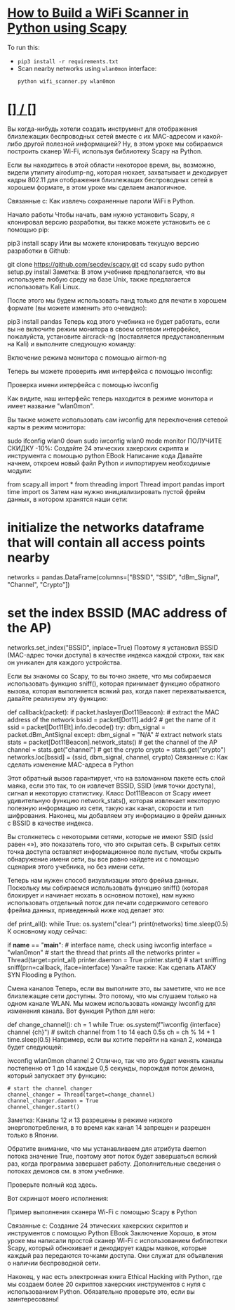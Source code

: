 # [How to Build a WiFi Scanner in Python using Scapy](https://www.thepythoncode.com/article/building-wifi-scanner-in-python-scapy)
To run this:
- `pip3 install -r requirements.txt`
- Scan nearby networks using `wlan0mon` interface:
    ```
    python wifi_scanner.py wlan0mon
    ```
##
# [[] / []]()
Вы когда-нибудь хотели создать инструмент для отображения близлежащих беспроводных сетей вместе с их MAC-адресом и какой-либо другой полезной информацией? Ну, в этом уроке мы собираемся построить сканер Wi-Fi, используя библиотеку Scapy на Python.

Если вы находитесь в этой области некоторое время, вы, возможно, видели утилиту airodump-ng, которая нюхает, захватывает и декодирует кадры 802.11 для отображения близлежащих беспроводных сетей в хорошем формате, в этом уроке мы сделаем аналогичное.

Связанные с: Как извлечь сохраненные пароли WiFi в Python.

Начало работы
Чтобы начать, вам нужно установить Scapy, я клонировал версию разработки, вы также можете установить ее с помощью pip:

pip3 install scapy
Или вы можете клонировать текущую версию разработки в Github:

git clone https://github.com/secdev/scapy.git
cd scapy
sudo python setup.py install
Заметка: В этом учебнике предполагается, что вы используете любую среду на базе Unix, также предлагается использовать Kali Linux.

После этого мы будем использовать панд только для печати в хорошем формате (вы можете изменить это очевидно):

pip3 install pandas
Теперь код этого учебника не будет работать, если вы не включите режим монитора в своем сетевом интерфейсе, пожалуйста, установите aircrack-ng (поставляется предустановленным на Kali) и выполните следующую команду:

Включение режима монитора с помощью airmon-ng

Теперь вы можете проверить имя интерфейса с помощью iwconfig:

Проверка имени интерфейса с помощью iwconfig

Как видите, наш интерфейс теперь находится в режиме монитора и имеет название "wlan0mon".

Вы также можете использовать сам iwconfig для переключения сетевой карты в режим монитора:

sudo ifconfig wlan0 down
sudo iwconfig wlan0 mode monitor
ПОЛУЧИТЕ СКИДКУ -10%: Создайте 24 этических хакерских скрипта и инструмента с помощью python EBook
Написание кода
Давайте начнем, откроем новый файл Python и импортируем необходимые модули:

from scapy.all import *
from threading import Thread
import pandas
import time
import os
Затем нам нужно инициализировать пустой фрейм данных, в котором хранятся наши сети:

# initialize the networks dataframe that will contain all access points nearby
networks = pandas.DataFrame(columns=["BSSID", "SSID", "dBm_Signal", "Channel", "Crypto"])
# set the index BSSID (MAC address of the AP)
networks.set_index("BSSID", inplace=True)
Поэтому я установил BSSID (MAC-адрес точки доступа) в качестве индекса каждой строки, так как он уникален для каждого устройства.

Если вы знакомы со Scapy, то вы точно знаете, что мы собираемся использовать функцию sniff(), которая принимает функцию обратного вызова, которая выполняется всякий раз, когда пакет перехватывается, давайте реализуем эту функцию:

def callback(packet):
    if packet.haslayer(Dot11Beacon):
        # extract the MAC address of the network
        bssid = packet[Dot11].addr2
        # get the name of it
        ssid = packet[Dot11Elt].info.decode()
        try:
            dbm_signal = packet.dBm_AntSignal
        except:
            dbm_signal = "N/A"
        # extract network stats
        stats = packet[Dot11Beacon].network_stats()
        # get the channel of the AP
        channel = stats.get("channel")
        # get the crypto
        crypto = stats.get("crypto")
        networks.loc[bssid] = (ssid, dbm_signal, channel, crypto)
Связанные с: Как сделать изменение MAC-адреса в Python

Этот обратный вызов гарантирует, что на взломанном пакете есть слой маяка, если это так, то он извлечет BSSID, SSID (имя точки доступа), сигнал и некоторую статистику. Класс Dot11Beacon от Scapy имеет удивительную функцию network_stats(), которая извлекает некоторую полезную информацию из сети, такую как канал, скорости и тип шифрования. Наконец, мы добавляем эту информацию в фрейм данных с BSSID в качестве индекса.

Вы столкнетесь с некоторыми сетями, которые не имеют SSID (ssid равен «»), это показатель того, что это скрытая сеть. В скрытых сетях точка доступа оставляет информационное поле пустым, чтобы скрыть обнаружение имени сети, вы все равно найдете их с помощью сценария этого учебника, но без имени сети.

Теперь нам нужен способ визуализации этого фрейма данных. Поскольку мы собираемся использовать функцию sniff() (которая блокирует и начинает нюхать в основном потоке), нам нужно использовать отдельный поток для печати содержимого сетевого фрейма данных, приведенный ниже код делает это:

def print_all():
    while True:
        os.system("clear")
        print(networks)
        time.sleep(0.5)
К основному коду сейчас:

if __name__ == "__main__":
    # interface name, check using iwconfig
    interface = "wlan0mon"
    # start the thread that prints all the networks
    printer = Thread(target=print_all)
    printer.daemon = True
    printer.start()
    # start sniffing
    sniff(prn=callback, iface=interface)
Узнайте также: Как сделать АТАКУ SYN Flooding в Python.

Смена каналов
Теперь, если вы выполните это, вы заметите, что не все близлежащие сети доступны. Это потому, что мы слушаем только на одном канале WLAN. Мы можем использовать команду iwconfig для изменения канала. Вот функция Python для него:

def change_channel():
    ch = 1
    while True:
        os.system(f"iwconfig {interface} channel {ch}")
        # switch channel from 1 to 14 each 0.5s
        ch = ch % 14 + 1
        time.sleep(0.5)
Например, если вы хотите перейти на канал 2, команда будет следующей:

iwconfig wlan0mon channel 2
Отлично, так что это будет менять каналы постепенно от 1 до 14 каждые 0,5 секунды, порождая поток демона, который запускает эту функцию:

    # start the channel changer
    channel_changer = Thread(target=change_channel)
    channel_changer.daemon = True
    channel_changer.start()
Заметка: Каналы 12 и 13 разрешены в режиме низкого энергопотребления, в то время как канал 14 запрещен и разрешен только в Японии.

Обратите внимание, что мы устанавливаем для атрибута daemon потока значение True, поэтому этот поток будет завершаться всякий раз, когда программа завершает работу. Дополнительные сведения о потоках демонов см. в этом учебнике.

Проверьте полный код здесь.

Вот скриншот моего исполнения:

Пример выполнения сканера Wi-Fi с помощью Scapy в Python

 
Связанные с: Создание 24 этических хакерских скриптов и инструментов с помощью Python EBook
Заключение
Хорошо, в этом уроке мы написали простой сканер Wi-Fi с использованием библиотеки Scapy, который обнюхивает и декодирует кадры маяков, которые каждый раз передаются точками доступа. Они служат для объявления о наличии беспроводной сети.

Наконец, у нас есть электронная книга Ethical Hacking with Python, где мы создаем более 20 скриптов хакерских инструментов с нуля с использованием Python. Обязательно проверьте это, если вы заинтересованы!